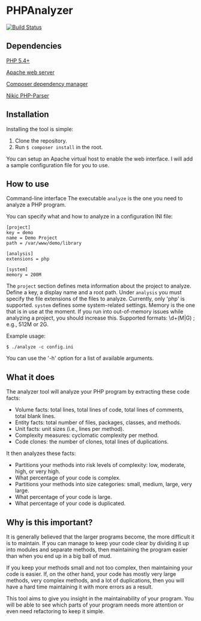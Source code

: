 PHPAnalyzer
===========

[![Build Status](https://travis-ci.org/martyn82/PHPAnalyzer.png?branch=master)](https://travis-ci.org/martyn82/PHPAnalyzer)

Dependencies
------------

[PHP 5.4+](http://www.php.net)

[Apache web server](http://www.apache.org)

[Composer dependency manager](http://getcomposer.org)

[Nikic PHP-Parser](https://github.com/nikic/PHP-Parser)

Installation
------------

Installing the tool is simple:

1. Clone the repository.
2. Run ```$ composer install``` in the root.

You can setup an Apache virtual host to enable the web interface. I will add a sample configuration file for you to use.

How to use
----------

Command-line interface
The executable ```analyze``` is the one you need to analyze a PHP program.

You can specify what and how to analyze in a configuration INI file:
```
[project]
key = demo
name = Demo Project
path = /var/www/demo/library

[analysis]
extensions = php

[system]
memory = 200M
```

The ```project``` section defines meta information about the project to analyze. Define a key, a display name and a root path.
Under ```analysis``` you must specify the file extensions of the files to analyze. Currently, only 'php' is supported.
```system``` defines some system-related settings. Memory is the one that is in use at the moment. If you run into out-of-memory issues while analyzing a project, you should increase this.
Supported formats: \d+(M|G) ; e.g., 512M or 2G.

Example usage:

```$ ./analyze -c config.ini```

You can use the '-h' option for a list of available arguments.

What it does
------------

The analyzer tool will analyze your PHP program by extracting these code facts:
* Volume facts: total lines, total lines of code, total lines of comments, total blank lines.
* Entity facts: total number of files, packages, classes, and methods.
* Unit facts: unit sizes (i.e., lines per method).
* Complexity measures: cyclomatic complexity per method.
* Code clones: the number of clones, total lines of duplications.

It then analyzes these facts:
* Partitions your methods into risk levels of complexity: low, moderate, high, or very high.
* What percentage of your code is complex.
* Partitions your methods into size categories: small, medium, large, very large.
* What percentage of your code is large.
* What percentage of your code is duplicated.

Why is this important?
----------------------

It is generally believed that the larger programs become, the more difficult it is to maintain. If you can manage to keep
your code clear by dividing it up into modules and separate methods, then maintaining the program easier than when you
end up in a big ball of mud.

If you keep your methods small and not too complex, then maintaining your code is easier. If, on the other hand, your
code has mostly very large methods, very complex methods, and a lot of duplications, then you will have a hard time
maintaining it with more errors as a result.

This tool aims to give you insight in the maintainability of your program. You will be able to see which parts of your
program needs more attention or even need refactoring to keep it simple.
